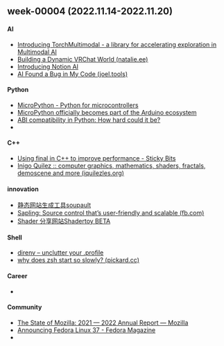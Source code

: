## week-00004 (2022.11.14-2022.11.20)
#### AI
+ [Introducing TorchMultimodal - a library for accelerating exploration in Multimodal AI](https://pytorch.org/blog/introducing-torchmultimodal/)
+ [Building a Dynamic VRChat World (natalie.ee)](https://blog.natalie.ee/posts/building-dynamic-vrchat-world/)
+ [Introducing Notion AI](https://www.notion.so/blog/introducing-notion-ai)
+ [AI Found a Bug in My Code (joel.tools)](https://joel.tools/codegen/)


#### Python
+ [MicroPython - Python for microcontrollers](http://www.micropython.org/)
+ [MicroPython officially becomes part of the Arduino ecosystem](https://blog.arduino.cc/2022/11/10/micropython-officially-becomes-part-of-the-arduino-ecosystem/) 
+ [ABI compatibility in Python: How hard could it be?](https://blog.trailofbits.com/2022/11/15/python-wheels-abi-abi3audit/)
+ 
#### C++
+ [Using final in C++ to improve performance - Sticky Bits](https://blog.feabhas.com/2022/11/using-final-in-c-to-improve-performance/)
+ [Inigo Quilez :: computer graphics, mathematics, shaders, fractals, demoscene and more (iquilezles.org)](https://iquilezles.org/articles/texturerepetition/)


#### innovation
+ [静态网站生成工具soupault](https://soupault.app/)
+ [Sapling: Source control that’s user-friendly and scalable (fb.com)](https://engineering.fb.com/2022/11/15/open-source/sapling-source-control-scalable/)
+ [Shader 分享网站Shadertoy BETA](https://www.shadertoy.com/)

#### Shell
+ [direnv – unclutter your .profile](https://direnv.net/)
+ [why does zsh start so slowly? (pickard.cc)](https://pickard.cc/posts/why-does-zsh-start-slowly/)

#### Career
+ 

#### Community
+ [The State of Mozilla: 2021 — 2022 Annual Report — Mozilla](https://www.mozilla.org/en-US/foundation/annualreport/2021/)
+ [Announcing Fedora Linux 37 - Fedora Magazine](https://fedoramagazine.org/announcing-fedora-37/)
+ 



